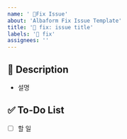 ```yaml
---
name: ' 🐛Fix Issue'
about: 'Albaform Fix Issue Template'
title: '🐛 fix: issue title'
labels: '🐛 fix'
assignees: ''
---
```


## 📝 Description

- 설명

## ✅ To-Do List

- [ ] 할 일
